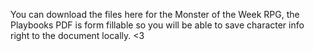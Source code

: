 You can download the files here for the Monster of the Week RPG, the Playbooks PDF is form fillable so you will be able to save character info right to the document locally. <3
